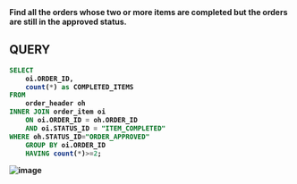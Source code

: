 <b>
Find all the orders whose two or more items are completed but the orders are still in the approved status.
<b/>

## QUERY
```sql
SELECT 
	oi.ORDER_ID, 
    count(*) as COMPLETED_ITEMS 
FROM 
	order_header oh
INNER JOIN order_item oi
	ON oi.ORDER_ID = oh.ORDER_ID 
    AND oi.STATUS_ID = "ITEM_COMPLETED"
WHERE oh.STATUS_ID="ORDER_APPROVED"
	GROUP BY oi.ORDER_ID
	HAVING count(*)>=2;
```

![image](https://github.com/coder-1304/Training-Assignment/assets/121802518/982e9e05-39c6-4211-be4a-7676beed5283)
